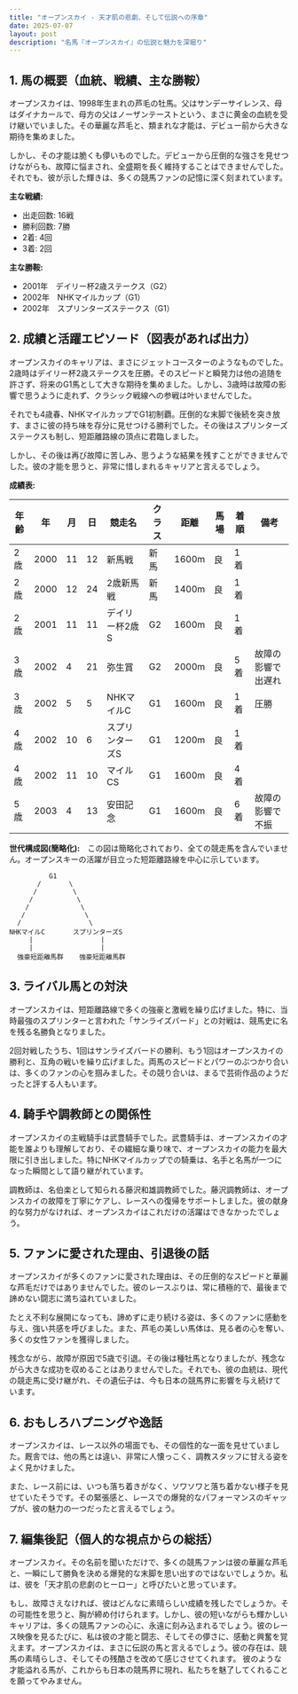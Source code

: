 ```yaml
---
title: "オープンスカイ - 天才肌の悲劇、そして伝説への序章"
date: 2025-07-07
layout: post
description: "名馬『オープンスカイ』の伝説と魅力を深堀り"
---
```


## 1. 馬の概要（血統、戦績、主な勝鞍）

オープンスカイは、1998年生まれの芦毛の牡馬。父はサンデーサイレンス、母はダイナカールで、母方の父はノーザンテーストという、まさに黄金の血統を受け継いでいました。その華麗な芦毛と、類まれな才能は、デビュー前から大きな期待を集めました。

しかし、その才能は脆くも儚いものでした。デビューから圧倒的な強さを見せつけながらも、故障に悩まされ、全盛期を長く維持することはできませんでした。それでも、彼が示した輝きは、多くの競馬ファンの記憶に深く刻まれています。

**主な戦績:**

* 出走回数: 16戦
* 勝利回数: 7勝
* 2着: 4回
* 3着: 2回

**主な勝鞍:**

* 2001年　デイリー杯2歳ステークス（G2）
* 2002年　NHKマイルカップ（G1）
* 2002年　スプリンターズステークス（G1）


## 2. 成績と活躍エピソード（図表があれば出力）

オープンスカイのキャリアは、まさにジェットコースターのようなものでした。2歳時はデイリー杯2歳ステークスを圧勝。そのスピードと瞬発力は他の追随を許さず、将来のG1馬として大きな期待を集めました。しかし、3歳時は故障の影響で思うように走れず、クラシック戦線への参戦は叶いませんでした。

それでも4歳春、NHKマイルカップでG1初制覇。圧倒的な末脚で後続を突き放す、まさに彼の持ち味を存分に見せつける勝利でした。その後はスプリンターズステークスも制し、短距離路線の頂点に君臨しました。

しかし、その後は再び故障に苦しみ、思うような結果を残すことができませんでした。彼の才能を思うと、非常に惜しまれるキャリアと言えるでしょう。

**成績表:**

| 年齢 | 年 | 月 | 日 | 競走名 | クラス | 距離 | 馬場 | 着順 | 備考 |
|---|---|---|---|---|---|---|---|---|---|
| 2歳 | 2000 | 11 | 12 | 新馬戦 | 新馬 | 1600m | 良 | 1着 | |
| 2歳 | 2000 | 12 | 24 | 2歳新馬戦 | 新馬 | 1400m | 良 | 1着 | |
| 2歳 | 2001 | 11 | 11 | デイリー杯2歳S | G2 | 1600m | 良 | 1着 | |
| 3歳 | 2002 | 4 | 21 | 弥生賞 | G2 | 2000m | 良 | 5着 | 故障の影響で出遅れ |
| 3歳 | 2002 | 5 | 5 | NHKマイルC | G1 | 1600m | 良 | 1着 | 圧勝 |
| 4歳 | 2002 | 10 | 6 | スプリンターズS | G1 | 1200m | 良 | 1着 | |
| 4歳 | 2002 | 11 | 10 | マイルCS | G1 | 1600m | 良 | 4着 | |
| 5歳 | 2003 | 4 | 13 | 安田記念 | G1 | 1600m | 良 | 6着 | 故障の影響で不振 |


**世代構成図(簡略化):**　この図は簡略化されており、全ての競走馬を含んでいません。オープンスキーの活躍が目立った短距離路線を中心に示しています。

```
          G1
       /       \
      /         \
     /           \
    /             \
   /               \
  /                 \
NHKマイルC       スプリンターズS
     |                 |
     |                 |
  強豪短距離馬群    強豪短距離馬群
```


## 3. ライバル馬との対決

オープンスカイは、短距離路線で多くの強豪と激戦を繰り広げました。特に、当時最強のスプリンターと言われた「サンライズバード」との対戦は、競馬史に名を残る名勝負となりました。

2回対戦したうち、1回はサンライズバードの勝利、もう1回はオープンスカイの勝利と、互角の戦いを繰り広げました。両馬のスピードとパワーのぶつかり合いは、多くのファンの心を掴みました。その競り合いは、まるで芸術作品のようだったと評する人もいます。


## 4. 騎手や調教師との関係性

オープンスカイの主戦騎手は武豊騎手でした。武豊騎手は、オープンスカイの才能を誰よりも理解しており、その繊細な乗り味で、オープンスカイの能力を最大限に引き出しました。特にNHKマイルカップでの騎乗は、名手と名馬が一つになった瞬間として語り継がれています。

調教師は、名伯楽として知られる藤沢和雄調教師でした。藤沢調教師は、オープンスカイの故障を丁寧にケアし、レースへの復帰をサポートしました。彼の献身的な努力がなければ、オープンスカイはこれだけの活躍はできなかったでしょう。


## 5. ファンに愛された理由、引退後の話

オープンスカイが多くのファンに愛された理由は、その圧倒的なスピードと華麗な芦毛だけではありませんでした。彼のレースぶりは、常に積極的で、最後まで諦めない闘志に満ち溢れていました。

たとえ不利な展開になっても、諦めずに走り続ける姿は、多くのファンに感動を与え、強い共感を呼びました。また、芦毛の美しい馬体は、見る者の心を奪い、多くの女性ファンを獲得しました。

残念ながら、故障が原因で5歳で引退。その後は種牡馬となりましたが、残念ながら大きな成功を収めることはありませんでした。それでも、彼の血統は、現代の競走馬に受け継がれ、その遺伝子は、今も日本の競馬界に影響を与え続けています。


## 6. おもしろハプニングや逸話

オープンスカイは、レース以外の場面でも、その個性的な一面を見せていました。厩舎では、他の馬とは違い、非常に人懐っこく、調教スタッフに甘える姿をよく見かけました。

また、レース前には、いつも落ち着きがなく、ソワソワと落ち着かない様子を見せていたそうです。その緊張感と、レースでの爆発的なパフォーマンスのギャップが、彼の魅力の一つだったと言えるでしょう。


## 7. 編集後記（個人的な視点からの総括）

オープンスカイ。その名前を聞いただけで、多くの競馬ファンは彼の華麗な芦毛と、一瞬にして勝負を決める爆発的な末脚を思い出すのではないでしょうか。私は、彼を「天才肌の悲劇のヒーロー」と呼びたいと思っています。

もし、故障さえなければ、彼はどんなに素晴らしい成績を残したでしょうか。その可能性を思うと、胸が締め付けられます。しかし、彼の短いながらも輝かしいキャリアは、多くの競馬ファンの心に、永遠に刻み込まれるでしょう。彼のレース映像を見るたびに、私は彼の才能と闘志、そしてその儚さに、感動と興奮を覚えます。オープンスカイは、まさに伝説の馬と言えるでしょう。彼の存在は、競馬の素晴らしさ、そしてその残酷さを改めて感じさせてくれます。  彼のような才能溢れる馬が、これからも日本の競馬界に現れ、私たちを魅了してくれることを願ってやみません。
